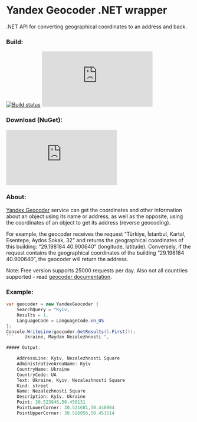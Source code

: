 # Yandex Geocoder .NET wrapper
.NET API for converting geographical coordinates to an address and back.
### Build:
[![Build status](https://ci.appveyor.com/api/projects/status/42jdei8626b4ie1h?svg=true)](https://ci.appveyor.com/project/unickq/yandexgeocoder)
[![Test status](http://flauschig.ch/batch.php?type=tests&account=unickq&slug=yandexgeocoder&branch=master)](https://ci.appveyor.com/project/unickq/yandexgeocoder/branch/master)
### Download (NuGet):
[![NuGet FlaUI.Core](http://flauschig.ch/nubadge.php?id=YandexGeocoder)](https://www.nuget.org/packages/YandexGeocoder)
### About:
[Yandex Geocoder](https://tech.yandex.com/maps/geocoder/) service can get the coordinates and other information about an object using its name or address, as well as the opposite, using the coordinates of an object to get its address (reverse geocoding).

For example, the geocoder receives the request “Türkiye, İstanbul, Kartal, Esentepe, Aydos Sokak, 32” and returns the geographical coordinates of this building: “29.198184 40.900640” (longitude, latitude). Conversely, if the request contains the geographical coordinates of the building “29.198184 40.900640”, the geocoder will return the address.

Note: Free version supports 25000 requests per day. Also not  all countries supported - read [geocoder documentation](https://tech.yandex.com/maps/doc/geocoder/desc/concepts/About-docpage/).

### Example:
```csharp
var geocoder = new YandexGeocoder {
    SearchQuery = "Kyiv, 
    Results = 1,
    LanguageCode = LanguageCode.en_US
};
Console.WriteLine(geocoder.GetResults().First());
```    Ukraine, Maydan Nezalezhnosti ", 

##### Output:

    AddressLine: Kyiv, Nezalezhnosti Square
    AdministrativeAreaName: Kyiv
    CountryName: Ukraine
    CountryCode: UA
    Text: Ukraine, Kyiv, Nezalezhnosti Square
    Kind: street
    Name: Nezalezhnosti Square
    Description: Kyiv, Ukraine
    Point: 30.523846,50.450131
    PointLowerCorner: 30.521681,50.448904
    PointUpperCorner: 30.526056,50.451514
